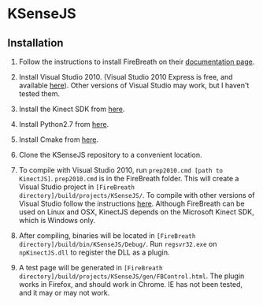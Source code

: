 

KSenseJS
========

Installation
------------

1.  Follow the instructions to install FireBreath on their
[documentation page][1].

2.  Install Visual Studio 2010.  (Visual Studio 2010 Express is free,
and available [here][2]).  Other versions of Visual Studio may work,
but I haven't tested them.

3.  Install the Kinect SDK from [here][4].

4.  Install Python2.7 from [here][5].

5.  Install Cmake from [here][6].

3.  Clone the KSenseJS repository to a convenient location.

4.  To compile with Visual Studio 2010, run `prep2010.cmd
[path to KinectJS]`.  `prep2010.cmd` is in the FireBreath folder.
This will create a Visual Studio project in
`[FireBreath directory]/build/projects/KSenseJS/`.  To compile with
other versions of Visual Studio follow the instructions [here][3].
Although FireBreath can be used on Linux and OSX, KinectJS depends on
the Microsoft Kinect SDK, which is Windows only.

5.  After compiling, binaries will be located in
`[FireBreath directory]/build/bin/KSenseJS/Debug/`.  Run
`regsvr32.exe` on `npKinectJS.dll` to register the DLL as a plugin.

6.  A test page will be generated in
`[FireBreath directory]/build/projects/KSenseJS/gen/FBControl.html`.
The plugin works in Firefox, and should work in Chrome.  IE has not
been tested, and it may or may not work.

[1]: http://www.firebreath.org/display/documentation/Download 
[2]: http://www.microsoft.com/visualstudio/en-us/products/2010-editions/visual-cpp-express
[3]: http://www.firebreath.org/display/documentation/Building+on+Windows
[4]: http://www.microsoft.com/en-us/kinectforwindows/develop/overview.aspx
[5]: http://www.python.org/download/releases/2.7.3/
[6]: http://www.cmake.org/cmake/resources/software.html
